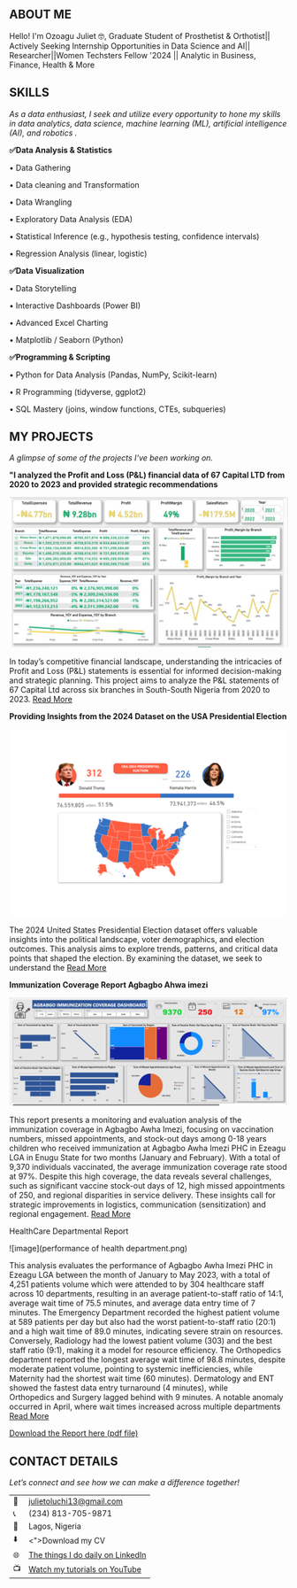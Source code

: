 
<!--Section 1: Introduce your self-->
## ABOUT ME

Hello! I'm Ozoagu Juliet 🤓, Graduate Student of Prosthetist & Orthotist|| Actively Seeking Internship Opportunities in Data Science and AI|| Researcher||Women Techsters Fellow '2024 || Analytic in Business, Finance, Health & More 

<!--Mention your top/relevant skills here - core and soft skills-->
## SKILLS

*As a data enthusiast, I seek and utilize every opportunity to hone my skills in data analytics, data science, machine learning (ML), artificial intelligence (AI), and robotics .*

**✅Data Analysis & Statistics**

•	Data Gathering

•	Data cleaning and Transformation

•	Data Wrangling

•	Exploratory Data Analysis (EDA)

•	Statistical Inference (e.g., hypothesis testing, confidence intervals)

•	Regression Analysis (linear, logistic)

**✅Data Visualization**

•	Data Storytelling

•	Interactive Dashboards (Power BI)

•	Advanced Excel Charting

•	Matplotlib / Seaborn (Python)

**✅Programming & Scripting** 

•	Python for Data Analysis (Pandas, NumPy, Scikit-learn)

•	R Programming (tidyverse, ggplot2)

•	SQL Mastery (joins, window functions, CTEs, subqueries)


<!--Section 2: List 3-4 key projects-->
## MY PROJECTS

*A glimpse of some of the projects I've been working on.*

**"I analyzed the Profit and Loss (P&L) financial data of 67 Capital LTD from 2020 to 2023 and provided strategic recommendations**

![](https://github.com/ozoagujulietoluchi/PORTFOLIO/blob/main/profit%20and%20loss%20dashboard.jpg)


In today’s competitive financial landscape, understanding the intricacies of Profit and Loss (P&L) statements is essential for informed decision-making and strategic planning. This project aims to analyze the P&L statements of 67 Capital Ltd across six branches in South-South Nigeria from 2020 to 2023.
[Read More](https://www.linkedin.com/feed/update/urn:li:activity:7272214331436531712/)

**Providing Insights from the 2024 Dataset on the USA Presidential Election**

![image](./US_Dashboard_2.png)


The 2024 United States Presidential Election dataset offers valuable insights into the political landscape, voter demographics, and election outcomes. This analysis aims to explore trends, patterns, and critical data points that shaped the election. By examining the dataset, we seek to understand the 
[Read More](https://www.linkedin.com/pulse/predictive-modeling-hypothesis-testing-using-titanic-dataset-anieti)

**Immunization Coverage Report Agbagbo Ahwa imezi**

![image](https://github.com/ozoagujulietoluchi/PORTFOLIO/blob/main/AGBAGBO%20IMMUNIZATION%20COVERAGE%20DASHBOARD.png)

This report presents a monitoring and evaluation analysis of the immunization coverage in 
Agbagbo Awha Imezi, focusing on vaccination numbers, missed appointments, and stock-out 
days among 0-18 years children who received immunization at Agbagbo Awha Imezi PHC in 
Ezeagu LGA in Enugu State for two months (January and February). With a total of 9,370 
individuals vaccinated, the average immunization coverage rate stood at 97%. Despite this 
high coverage, the data reveals several challenges, such as significant vaccine stock-out days of 
12, high missed appointments of 250, and regional disparities in service delivery. These 
insights call for strategic improvements in logistics, communication (sensitization) and regional 
engagement. 
[Read More]()

HealthCare Departmental Report

![image](performance of health department.png)

This analysis evaluates the performance of Agbagbo Awha Imezi PHC in Ezeagu LGA between 
the month of January to May 2023, with a total of 4,251 patients volume which were attended to 
by 304 healthcare staff across 10 departments, resulting in an average patient-to-staff ratio of 
14:1, average wait time of 75.5 minutes, and average data entry time of 7 minutes. The 
Emergency Department recorded the highest patient volume at 589 patients per day but also 
had the worst patient-to-staff ratio (20:1) and a high wait time of 89.0 minutes, indicating 
severe strain on resources. Conversely, Radiology had the lowest patient volume (303) and the 
best staff ratio (9:1), making it a model for resource efficiency. The Orthopedics department 
reported the longest average wait time of 98.8 minutes, despite moderate patient volume, 
pointing to systemic inefficiencies, while Maternity had the shortest wait time (60 minutes). 
Dermatology and ENT showed the fastest data entry turnaround (4 minutes), while  
Orthopedics and Surgery lagged behind with 9 minutes. A notable anomaly occurred in April, 
where wait times increased across multiple departments
[Read More]()
 

<a href="17 How to Present Data to Executives by Anietie Etuk.pdf">Download the Report here (pdf file)</a>


## CONTACT DETAILS

*Let’s connect and see how we can make a difference together!*
<table>
  <tbody>
    <tr>
      <td>📧</td>
      <td><a href="mailto:julietoluchi13@gmail.com">julietoluchi13@gmail.com</a></td>
    </tr>
    <tr>
      <td>📞</td>
      <td>(234) 813-705-9871</td>
    </tr>
    <tr>
      <td>📍</td>
      <td>Lagos, Nigeria</td>
    </tr>
    <tr>
      <td>⬇️</td>
      <td><">Download my CV</a></td>
    </tr>
    <tr>
      <td>🌐</td>
      <td><a href="https://www.linkedin.com/in/julietoluchidataanalytics/">The things I do daily on LinkedIn</a></td>
    </tr>
    <tr>
      <td>📺</td>
      <td><a href="https://www.youtube.com/@julietoluchi4565">Watch my tutorials on YouTube</a></td>
    </tr>
  </tbody>
</table>

   




